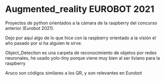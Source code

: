 # Augmented_reality EUROBOT 2021
Proyectos de python orientados a la cámara de la raspberry del concurso anterior (Eurobot 2021).

Dejo por aquí algo de lo que hice con la raspberry orientado a la visión el año pasado por si ha alguien le sirve.

Object_Detection es una carpeta de reconocimiento de objetos por redes neuronales, he usado yolo-tiny porque viene muy bien al ser liviano para la raspberry

Aruco son códigos similares a los QR, y son relevantes en Eurobot
